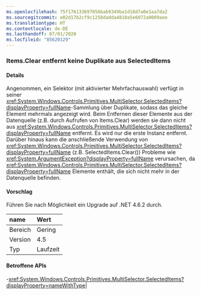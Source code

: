 ```yaml
---
ms.openlocfilehash: 75f176133697056bab9349ba1d18d7a0e1aa7da2
ms.sourcegitcommit: e02d17b2cf9c1258dadda4810a5e6072a0089aee
ms.translationtype: HT
ms.contentlocale: de-DE
ms.lasthandoff: 07/01/2020
ms.locfileid: "85620129"
---
```

### <a name="itemsclear-does-not-remove-duplicates-from-selecteditems"></a>Items.Clear entfernt keine Duplikate aus SelectedItems

#### <a name="details"></a>Details

Angenommen, ein Selektor (mit aktivierter Mehrfachauswahl) verfügt in seiner <xref:System.Windows.Controls.Primitives.MultiSelector.SelectedItems?displayProperty=fullName>-Sammlung über Duplikate, sodass das gleiche Element mehrmals angezeigt wird.  Beim Entfernen dieser Elemente aus der Datenquelle (z.B. durch Aufrufen von Items.Clear) werden sie dann nicht aus <xref:System.Windows.Controls.Primitives.MultiSelector.SelectedItems?displayProperty=fullName> entfernt. Es wird nur die erste Instanz entfernt. Darüber hinaus kann die anschließende Verwendung von <xref:System.Windows.Controls.Primitives.MultiSelector.SelectedItems?displayProperty=fullName> (z.B. SelectedItems.Clear()) Probleme wie <xref:System.ArgumentException?displayProperty=fullName> verursachen, da <xref:System.Windows.Controls.Primitives.MultiSelector.SelectedItems?displayProperty=fullName> Elemente enthält, die sich nicht mehr in der Datenquelle befinden.

#### <a name="suggestion"></a>Vorschlag

Führen Sie nach Möglichkeit ein Upgrade auf .NET 4.6.2 durch.

| name    | Wert       |
|:--------|:------------|
| Bereich   |Gering|
|Version|4.5|
|Typ|Laufzeit

#### <a name="affected-apis"></a>Betroffene APIs

-<xref:System.Windows.Controls.Primitives.MultiSelector.SelectedItems?displayProperty=nameWithType></li></ul>|
